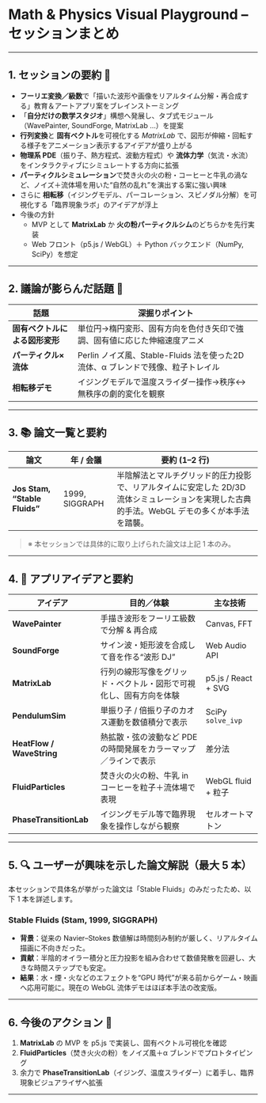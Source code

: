 # Math & Physics Visual Playground – セッションまとめ

---

## 1. セッションの要約 📝
- **フーリエ変換／級数**で「描いた波形や画像をリアルタイム分解・再合成する」教育＆アートアプリ案をブレインストーミング  
- 「**自分だけの数学スタジオ**」構想へ発展し、タブ式モジュール（WavePainter, SoundForge, MatrixLab …）を提案  
- **行列変換**と **固有ベクトル**を可視化する *MatrixLab* で、図形が伸縮・回転する様子をアニメーション表示するアイデアが盛り上がる  
- **物理系 PDE**（振り子、熱方程式、波動方程式）や **流体力学**（気流・水流）をインタラクティブにシミュレートする方向に拡張  
- **パーティクルシミュレーション**で焚き火の火の粉・コーヒーと牛乳の渦など、ノイズ＋流体場を用いた“自然の乱れ”を演出する案に強い興味  
- さらに **相転移**（イジングモデル、パーコレーション、スピノダル分解）を可視化する「臨界現象ラボ」のアイデアが浮上  
- 今後の方針  
  - MVP として **MatrixLab** か **火の粉パーティクルシム**のどちらかを先行実装  
  - Web フロント（p5.js / WebGL）＋ Python バックエンド（NumPy, SciPy）を想定  

---

## 2. 議論が膨らんだ話題 🌱
| 話題 | 深掘りポイント |
|------|----------------|
| **固有ベクトルによる図形変形** | 単位円→楕円変形、固有方向を色付き矢印で強調、固有値に応じた伸縮速度アニメ |
| **パーティクル×流体** | Perlin ノイズ風、Stable-Fluids 法を使った2D 流体、α ブレンドで残像、粒子トレイル |
| **相転移デモ** | イジングモデルで温度スライダー操作→秩序↔無秩序の劇的変化を観察 |

---

## 3. 📚 論文一覧と要約
| 論文 | 年 / 会議 | 要約 (1–2 行) |
|------|-----------|---------------|
| **Jos Stam, “Stable Fluids”** | 1999, SIGGRAPH | 半陰解法とマルチグリッド的圧力投影で、リアルタイムに安定した 2D/3D 流体シミュレーションを実現した古典的手法。WebGL デモの多くが本手法を踏襲。 |

> ※ 本セッションでは具体的に取り上げられた論文は上記 1 本のみ。

---

## 4. 📱 アプリアイデアと要約
| アイデア | 目的／体験 | 主な技術 |
|----------|-----------|----------|
| **WavePainter** | 手描き波形をフーリエ級数で分解 & 再合成 | Canvas, FFT |
| **SoundForge** | サイン波・矩形波を合成して音を作る“波形 DJ” | Web Audio API |
| **MatrixLab** | 行列の線形写像をグリッド・ベクトル・図形で可視化し、固有方向を体験 | p5.js / React + SVG |
| **PendulumSim** | 単振り子 / 倍振り子のカオス運動を数値積分で表示 | SciPy `solve_ivp` |
| **HeatFlow / WaveString** | 熱拡散・弦の波動など PDE の時間発展をカラーマップ／ラインで表示 | 差分法 |
| **FluidParticles** | 焚き火の火の粉、牛乳 in コーヒーを粒子＋流体場で表現 | WebGL fluid + 粒子 |
| **PhaseTransitionLab** | イジングモデル等で臨界現象を操作しながら観察 | セルオートマトン |

---

## 5. 🔍 ユーザーが興味を示した論文解説（最大 5 本）
本セッションで具体名が挙がった論文は「Stable Fluids」のみだったため、以下 1 本を詳述します。

### Stable Fluids (Stam, 1999, SIGGRAPH)
- **背景**：従来の Navier–Stokes 数値解は時間刻み制約が厳しく、リアルタイム描画に不向きだった。  
- **貢献**：半陰的オイラー積分と圧力投影を組み合わせて数値発散を回避し、大きな時間ステップでも安定。  
- **結果**：水・煙・火などのエフェクトを“GPU 時代”が来る前からゲーム・映画へ応用可能に。現在の WebGL 流体デモはほぼ本手法の改変版。  

---

## 6. 今後のアクション 💪
1. **MatrixLab** の MVP を p5.js で実装し、固有ベクトル可視化を確認  
2. **FluidParticles**（焚き火火の粉）をノイズ風＋α ブレンドでプロトタイピング  
3. 余力で **PhaseTransitionLab**（イジング、温度スライダー）に着手し、臨界現象ビジュアライザへ拡張  

---

